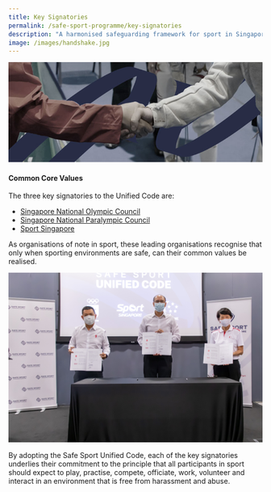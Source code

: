 ```yaml
---
title: Key Signatories
permalink: /safe-sport-programme/key-signatories
description: "A harmonised safeguarding framework for sport in Singapore "
image: /images/handshake.jpg
---
```

![Alt text for image on Isomer site](/images/handshake.jpg)
#### Common Core Values
The three key signatories to the Unified Code are:
* [Singapore National Olympic Council ](https://www.singaporeolympics.com/)
* [Singapore National Paralympic Council](https://www.snpc.org.sg/)
* [Sport Singapore](https://sportsingapore.gov.sg/)


As organisations of note in sport, these leading organisations recognise that only when sporting
environments are safe, can their common values be realised.

![Alt text for image on Isomer site](/images/keysignatories.jpg)

By adopting the Safe Sport Unified Code, each of the key signatories underlies their commitment to the principle that all participants in sport should expect to play, practise, compete, officiate, work, volunteer and interact in an
environment that is free from harassment and abuse.

